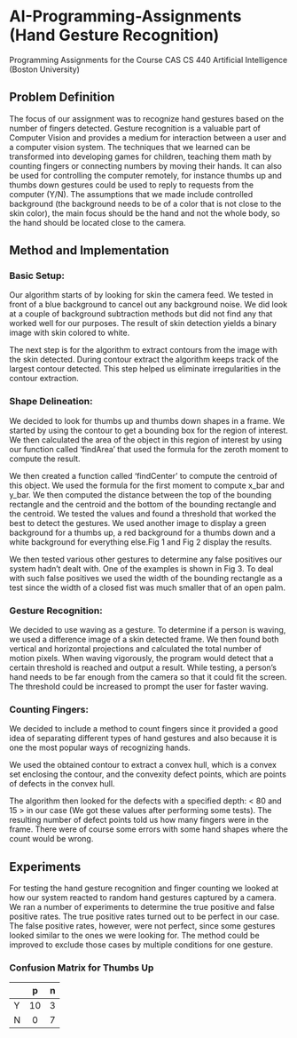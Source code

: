 # AI-Programming-Assignments (Hand Gesture Recognition)
Programming Assignments for the Course CAS CS 440 Artificial Intelligence (Boston University)

## Problem Definition

The focus of our assignment was to recognize hand gestures based on the number of fingers detected. Gesture recognition is a valuable part of Computer Vision and provides a medium for interaction between a user and a computer vision system. The techniques that we learned can be transformed into developing games for children, teaching them math by counting fingers or connecting numbers by moving their hands. It can also be used for controlling the computer remotely, for instance thumbs up and thumbs down gestures could be used to reply to requests from the computer (Y/N). The assumptions that we made include controlled background (the background needs to be of a color that is not close to the skin color), the main focus should be the hand and not the whole body, so the hand should be located close to the camera.

## Method and Implementation

### Basic Setup:

Our algorithm starts of by looking for skin the camera feed. We tested in front of a blue background to cancel out any background noise. We did look at a couple of background subtraction methods but did not find any that worked well for our purposes. The result of skin detection yields a binary image with skin colored to white.

The next step is for the algorithm to extract contours from the image with the skin detected. During contour extract the algorithm keeps track of the largest contour detected. This step helped us eliminate irregularities in the contour extraction.

### Shape Delineation:

We decided to look for thumbs up and thumbs down shapes in a frame. We started by using the contour to get a bounding box for the region of interest. We then calculated the area of the object in this region of interest by using our function called ‘findArea’ that used the formula for the zeroth moment to compute the result.

We then created a function called ‘findCenter’ to compute the centroid of this object. We used the formula for the first moment to compute x_bar and y_bar. We then computed the distance between the top of the bounding rectangle and the centroid and the bottom of the bounding rectangle and the centroid. We tested the values and found a threshold that worked the best to detect the gestures. We used another image to display a green background for a thumbs up, a red background for a thumbs down and a white background for everything else.Fig 1 and Fig 2 display the results.

We then tested various other gestures to determine any false positives our system hadn’t dealt with. One of the examples is shown in Fig 3. To deal with such false positives we used the width of the bounding rectangle as a test since the width of a closed fist was much smaller that of an open palm.

### Gesture Recognition:

We decided to use waving as a gesture. To determine if a person is waving, we used a difference image of a skin detected frame. We then found both vertical and horizontal projections and calculated the total number of motion pixels. When waving vigorously, the program would detect that a certain threshold is reached and output a result. While testing, a person’s hand needs to be far enough from the camera so that it could fit the screen. The threshold could be increased to prompt the user for faster waving. 

### Counting Fingers:

We decided to include a method to count fingers since it provided a good idea of separating different types of hand gestures and also because it is one the most popular ways of recognizing hands.

We used the obtained contour to extract a convex hull, which is a convex set enclosing the contour, and the convexity defect points, which are points of defects in the convex hull.

The algorithm then looked for the defects with a specified depth: < 80 and 15 > in our case (We got these values after performing some tests). The resulting number of defect points told us how many fingers were in the frame. There were of course some errors with some hand shapes where the count would be wrong.

## Experiments

For testing the hand gesture recognition and finger counting we looked at how our system reacted to random hand gestures captured by a camera. We ran a number of experiments to determine the true positive and false positive rates. The true positive rates turned out to be perfect in our case. The false positive rates, however, were not perfect, since some gestures looked similar to the ones we were looking for. The method could be improved to exclude those cases by multiple conditions for one gesture.

### Confusion Matrix for Thumbs Up

|| p | n |
| - |:-:| -:|
| Y | 10 | 3 |
| N | 0 | 7 |
